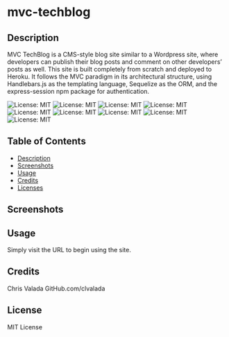 # mvc-techblog

## Description 

MVC TechBlog is a CMS-style blog site similar to a Wordpress site, where developers can publish their blog posts and comment on other developers’ posts as well. This site is built completely from scratch and deployed to Heroku. It follows the MVC paradigm in its architectural structure, using Handlebars.js as the templating language, Sequelize as the ORM, and the express-session npm package for authentication.

![License: MIT](https://img.shields.io/badge/License-MIT-yellow.svg)
![License: MIT](https://img.shields.io/badge/Version-1.0-yellow.svg)
![License: MIT](https://img.shields.io/badge/Javascript-yellow.svg)
![License: MIT](https://img.shields.io/badge/Handlebars-orange.svg)
![License: MIT](https://img.shields.io/badge/Node.js-grey.svg)
![License: MIT](https://img.shields.io/badge/Express.js-grey.svg)
![License: MIT](https://img.shields.io/badge/MySQL-purple.svg)
![License: MIT](https://img.shields.io/badge/Heroku-purple.svg)
![License: MIT](https://img.shields.io/badge/Sequelize-purple.svg)

## Table of Contents

- [Description](#description)
- [Screenshots](#screenshots)
- [Usage](#usage)
- [Credits](#credits)
- [Licenses](#licenses)

## Screenshots


## Usage
Simply visit the URL to begin using the site. 

## Credits

Chris Valada
GitHub.com/clvalada

## License

MIT License